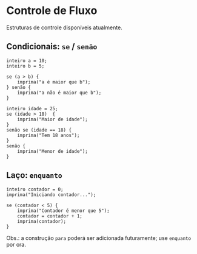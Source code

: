 # Controle de Fluxo

Estruturas de controle disponíveis atualmente.

## Condicionais: `se` / `senão`
```pordosol
inteiro a = 10;
inteiro b = 5;

se (a > b) {
    imprima("a é maior que b");
} senão {
    imprima("a não é maior que b");
}

inteiro idade = 25;
se (idade > 18)  {
    imprima("Maior de idade");
} 
senão se (idade == 18) {
    imprima("Tem 18 anos");
}
senão {
    imprima("Menor de idade");
}
```

## Laço: `enquanto`
```pordosol
inteiro contador = 0;
imprima("Iniciando contador...");

se (contador < 5) {
    imprima("Contador é menor que 5");
    contador = contador + 1;
    imprima(contador);
}
```

Obs.: a construção `para` poderá ser adicionada futuramente; use `enquanto` por ora.
